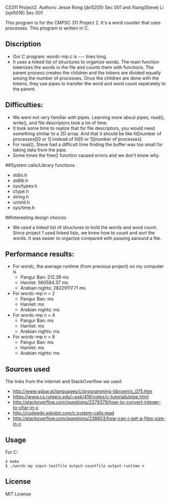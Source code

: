 CS311 Project2. Authors: Jesse Rong (jbr5205) Sec 001 and Xiang(Steve) Li (xpl5016) Sec 001

This program is for the CMPSC 311 Project 2. It's a word counter that uses processes.
This program is written in C.


## Discription
*	Our C program: wordc-mp.c is --- lines long. 
*	It uses a linked list of structures to organize words. The main function tokenizes the words in the file and counts them with functions. The parent process creates the children and the tokens are divided equally among the number of processes. Once the children are done with the tokens, they use pipes to transfer the word and word count seperately to the parent.  

## Difficulties: 
* We were not very familiar with pipes. Learning more about pipes, read(), write(), and file descriptors took a lot of time. 
* It took some time to realize that for file descriptors, you would need something similar to a 2D array. And that it should be like fd[number of processes][0 or 1] instead of fd[0 or 1][number of processes].
* For read(), Steve had a difficult time finding the buffer was too small for taking data from the pipe.
* Some times the free() function caused errors and we don't know why. 

##System calls/Library functions
* stdio.h
* stdlib.h
* sys/types.h
* ctype.h
* string.h
* unistd.h
* sys/time.h

##Interesting design choices
* We used a linked list of structures to hold the words and word count. Since project 1 used linked lists, we knew how to count and sort the words. It was easier to organize compared with passing aaround a file. 

## Performance results:
* For wordc, the average runtime (from previous project) on my computer is
  * Pangur Ban:     212.39 ms
  * Hamlet:         560584.37 ms
  * Arabian nights:  28229117.71 ms
* For wordc-mp n = 2
	* Pangur Ban:      ms
	* Hamlet:          ms
	* Arabian nights:  ms
* For wordc-mp n = 4
	* Pangur Ban:      ms
	* Hamlet: 	   ms
	* Arabian nights:  ms
* For wordc-mp n = 8
	* Pangur Ban:      ms
	* Hamlet: 	   ms
	* Arabian nights:  ms

## Sources used 
The links from the internet and StackOverflow we used:

* http://www.gdsw.at/languages/c/programming-bbrown/c_075.htm
* https://www.cs.rutgers.edu/~pxk/416/notes/c-tutorials/pipe.html
* http://stackoverflow.com/questions/2279379/how-to-convert-integer-to-char-in-c
* http://codewiki.wikidot.com/c:system-calls:read
* http://stackoverflow.com/questions/238603/how-can-i-get-a-files-size-in-c

## Usage
For C:

```
$ make
$ ./wordc-mp input-textfile output-countfile output-runtime n
```



## License
MIT License
